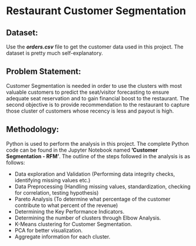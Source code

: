 # Restaurant Customer Segmentation

## Dataset:
Use the _**orders.csv**_ file to get the customer data used in this project. The dataset is pretty much self-explanatory.

## Problem Statement:
Customer Segmentation is needed in order to use the clusters with most valuable customers to predict the seat/visitor forecasting to ensure adequate seat reservation and to gain financial boost to the restaurant.
The second objective is to provide recommendation to the restaurant to capture those cluster of customers whose recency is less and payout is high.

## Methodology:
Python is used to perform the analysis in this project. The complete Python code can be found in the Jupyter Notebook named **’Customer Segmentation - RFM’**. The outline of the steps followed in the analysis is as follows:
- Data exploration and Validation (Performing data integrity checks, identifying missing values etc.)
- Data Preprocessing (Handling missing values, standardization, checking for correlation, testing hypothesis)
- Pareto Analysis (To determine what percentage of the customer contribute to what percent of the revenue)
- Determining the Key Performance Indicators.
- Determining the number of clusters through Elbow Analysis.
- K-Means clustering for Customer Segmentation.
- PCA for better visualization.
- Aggregate information for each cluster.
